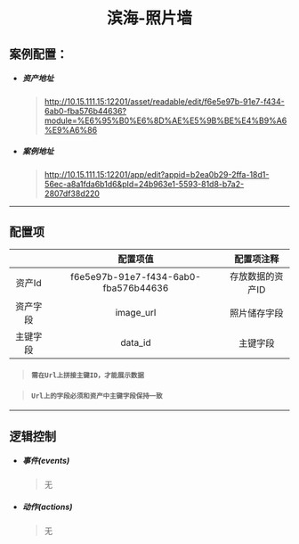 <h1 align="center">滨海-照片墙</h1>

## 案例配置：

- ##### 资产地址

  > http://10.15.111.15:12201/asset/readable/edit/f6e5e97b-91e7-f434-6ab0-fba576b44636?module=%E6%95%B0%E6%8D%AE%E5%9B%BE%E4%B9%A6%E9%A6%86

- ##### 案例地址

  > http://10.15.111.15:12201/app/edit?appid=b2ea0b29-2ffa-18d1-56ec-a8a1fda6b1d6&pId=24b963e1-5593-81d8-b7a2-2807df38d220

------

## 配置项

|          |               配置项值               |    配置项注释    |
| :------: | :----------------------------------: | :--------------: |
|  资产Id  | f6e5e97b-91e7-f434-6ab0-fba576b44636 | 存放数据的资产ID |
| 资产字段 |              image_url               |   照片储存字段   |
| 主键字段 |               data_id                |     主键字段     |

> #### `需在Url上拼接主键ID，才能展示数据`

> #### `Url上的字段必须和资产中主键字段保持一致`

------

## 逻辑控制

- ##### 事件(events)

  > 无

- ##### 动作(actions)

  > 无
  
  